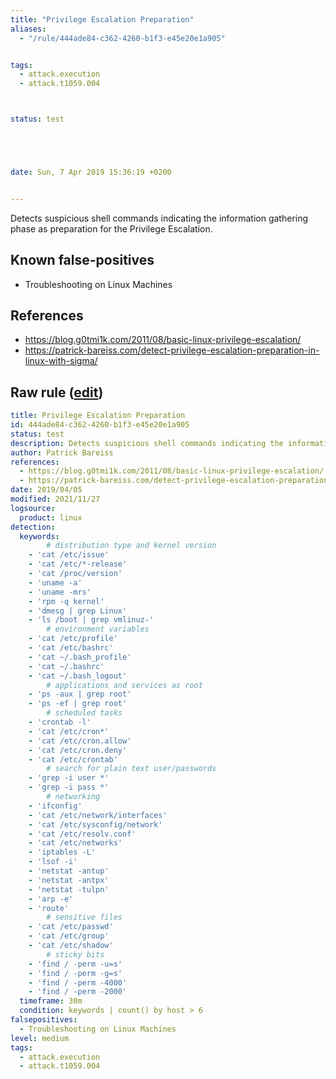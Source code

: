 ```yaml
---
title: "Privilege Escalation Preparation"
aliases:
  - "/rule/444ade84-c362-4260-b1f3-e45e20e1a905"


tags:
  - attack.execution
  - attack.t1059.004



status: test





date: Sun, 7 Apr 2019 15:36:19 +0200


---
```


Detects suspicious shell commands indicating the information gathering phase as preparation for the Privilege Escalation.

<!--more-->


## Known false-positives

* Troubleshooting on Linux Machines



## References

* https://blog.g0tmi1k.com/2011/08/basic-linux-privilege-escalation/
* https://patrick-bareiss.com/detect-privilege-escalation-preparation-in-linux-with-sigma/


## Raw rule ([edit](https://github.com/SigmaHQ/sigma/edit/master/rules/linux/builtin/lnx_shell_priv_esc_prep.yml))
```yaml
title: Privilege Escalation Preparation
id: 444ade84-c362-4260-b1f3-e45e20e1a905
status: test
description: Detects suspicious shell commands indicating the information gathering phase as preparation for the Privilege Escalation.
author: Patrick Bareiss
references:
  - https://blog.g0tmi1k.com/2011/08/basic-linux-privilege-escalation/
  - https://patrick-bareiss.com/detect-privilege-escalation-preparation-in-linux-with-sigma/
date: 2019/04/05
modified: 2021/11/27
logsource:
  product: linux
detection:
  keywords:
        # distribution type and kernel version
    - 'cat /etc/issue'
    - 'cat /etc/*-release'
    - 'cat /proc/version'
    - 'uname -a'
    - 'uname -mrs'
    - 'rpm -q kernel'
    - 'dmesg | grep Linux'
    - 'ls /boot | grep vmlinuz-'
        # environment variables
    - 'cat /etc/profile'
    - 'cat /etc/bashrc'
    - 'cat ~/.bash_profile'
    - 'cat ~/.bashrc'
    - 'cat ~/.bash_logout'
        # applications and services as root
    - 'ps -aux | grep root'
    - 'ps -ef | grep root'
        # scheduled tasks
    - 'crontab -l'
    - 'cat /etc/cron*'
    - 'cat /etc/cron.allow'
    - 'cat /etc/cron.deny'
    - 'cat /etc/crontab'
        # search for plain text user/passwords
    - 'grep -i user *'
    - 'grep -i pass *'
        # networking
    - 'ifconfig'
    - 'cat /etc/network/interfaces'
    - 'cat /etc/sysconfig/network'
    - 'cat /etc/resolv.conf'
    - 'cat /etc/networks'
    - 'iptables -L'
    - 'lsof -i'
    - 'netstat -antup'
    - 'netstat -antpx'
    - 'netstat -tulpn'
    - 'arp -e'
    - 'route'
        # sensitive files
    - 'cat /etc/passwd'
    - 'cat /etc/group'
    - 'cat /etc/shadow'
        # sticky bits
    - 'find / -perm -u=s'
    - 'find / -perm -g=s'
    - 'find / -perm -4000'
    - 'find / -perm -2000'
  timeframe: 30m
  condition: keywords | count() by host > 6
falsepositives:
  - Troubleshooting on Linux Machines
level: medium
tags:
  - attack.execution
  - attack.t1059.004

```
